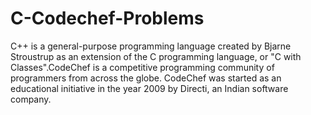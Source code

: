 # C-Codechef-Problems
C++ is a general-purpose programming language created by Bjarne Stroustrup as an extension of the C programming language, or "C with Classes".CodeChef is a competitive programming community of programmers from across the globe. CodeChef was started as an educational initiative in the year 2009 by Directi, an Indian software company.
